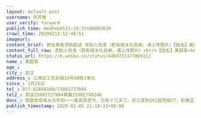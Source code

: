 ```yaml
---
layout: default_post
username: 芳芳崽
user_verify: forward
publish_time: WedFeb0521:10:33+08002020
crawl_time: 20200212-12:40:51
imageurl: 
content_brief: 肺炎患者求助超话 求助人信息（若有相关化验单，请上传图片）【姓名】黄超英【年龄】【所在城市】武汉【所在小区、社区】江岸区工农兵路16号40栋1单元【患病时间】1月25日【联系方式】027-82888109/15002727084【其他紧急联系人】郑运15002727084黄翼15902780246【病情描述】 我朋友母亲 ...全文
content_full_raw: 求助人信息（若有相关化验单，请上传图片）<br/>【姓名】黄超英<br/>【年龄】<br/>【所在城市】武汉<br/>【所在小区、社区】江岸区工农兵路16号40栋1单元<br/>【患病时间】1月25日<br/>【联系方式】027-82888109/15002727084<br/>【其他紧急联系人】郑运15002727084黄翼15902780246<br/>【病情描述】<br/>我朋友母亲从大年初一一直高烧至今，已有十几天了。初三曾到161医院拍CT，影像显示有毛玻璃状斑块，当时医生说是普通肺炎，建议回家观察吃药。可是服用大剂量的抗生素，一周后不但没有缓解，反而情况越来越糟糕了，继续高烧，还伴有严重的腹泻和呕吐，无法进食。<br/>家里物资不足，仅存的一点大米和面条，每日都得计划着吃，没有补充营养。不知道是不是用药不对症，妈妈的身体越来越差：去医院复诊的时候已经无法动弹了，无奈之下妈妈因为呼吸困难只能被迫返回家中，找社区求救，社区的司机以接送老人买菜为由，拒绝接送病人，甚至得知我们是疑似病患的家属不让我们进门。于是我们全家人拨打120求救，120工作人员说要我们找好收治医院后才能来接妈妈，我哭着求他们救救妈妈，他们才勉强答应让我排队等待，告知我目前我们排队两百多名，让我们在家等电话。<br/>可是三天过去了我们仍然也没有等到120的电话！此时家里也无氧气可供氧，妈妈已经快撑不住了，我们只能几经周折推车推到协和医院门诊去挂号，在协和排了一天一夜才开到一小时的氧气，夜里拍了ct结果出来了医生说已经肺部大面积感染，情况非常危急，但是即使是可以确诊目前已没有床位可以提供，只能去找社区统一安排！之前说一旦确诊医院无条件接收，现在又变成还是要等社区安排，多次上报给社区，但一直都没有办法安排住院。<br/>我哥哥郑诚也是高度疑似新冠肺炎患者，情况很糟，在家卧床不起，发烧伴有间歇性的咳嗽已经十三天了，我们全家也已经崩溃。每天打120也一直未能来收治，嫂子推着病重的哥哥已经去了两次医院，可是还是没办法确诊，不能确诊就不能收治，直到今天哥哥已经走了。<br/>我们家里还有一位年近八十的老父亲，现在父亲情绪已经接近崩溃。妈妈现在情况一天比一天差，已经全是水肿了，护士是已经打不进去针了。如果现在住院还有希望，能不能救也就最多两天了，护士说情况越来越差了。妈妈这几天心情很绝望，一直和我说算了不要治了，四处求助无门后她已经失去了活下去的信心。我恳请能看到这篇求助贴的大家能帮帮我，也希望政府和好心人能帮帮我妈妈，联系到医院床位，让我妈妈有活下去的希望！叩谢！！！到目前为止我和爸爸，弟弟均以出现被感染症状，咳嗽等。<br/>病患姓名：黄超英<br/>类型：已确诊，双肺大面积感染，呈毛玻璃状斑块，持续高烧、无力、呼吸困难、得靠输氧维持呼吸但无供氧条件稀缺有限，急盼医院收治住院治疗…<br/>住址：武汉市江岸区工农兵路16号40栋1单元<br/>联系电话：027-82888109/15002727084郑运15902780246黄翼
status_url: https://m.weibo.cn/status/4468715377009112
name_: 黄超英
age_: 
city_: 武汉
address_: 江岸区工农兵路16号40栋1单元
since_: 1月25日
tel_: 027-82888109/15002727084
tel2_: 郑运15002727084黄翼15902780246
desc_: 我朋友母亲从大年初一一直高烧至今，已有十几天了。初三曾到161医院拍CT，影像显示有毛玻璃状斑块，当时医生说是普通肺炎，建议回家观察吃药。可是服用大剂量的抗生素，一周后不但没有缓解，反而情况越来越糟糕了，继续高烧，还伴有严重的腹泻和呕吐，无法进食。家里物资不足，仅存的一点大米和面条，每日都得计划着吃，没有补充营养。不知道是不是用药不对症，妈妈的身体越来越差去医院复诊的时候已经无法动弹了，无奈之下妈妈因为呼吸困难只能被迫返回家中，找社区求救，社区的司机以接送老人买菜为由，拒绝接送病人，甚至得知我们是疑似病患的家属不让我们进门。于是我们全家人拨打120求救，120工作人员说要我们找好收治医院后才能来接妈妈，我哭着求他们救救妈妈，他们才勉强答应让我排队等待，告知我目前我们排队两百多名，让我们在家等电话。可是三天过去了我们仍然也没有等到120的电话！此时家里也无氧气可供氧，妈妈已经快撑不住了，我们只能几经周折推车推到协和医院门诊去挂号，在协和排了一天一夜才开到一小时的氧气，夜里拍了ct结果出来了医生说已经肺部大面积感染，情况非常危急，但是即使是可以确诊目前已没有床位可以提供，只能去找社区统一安排！之前说一旦确诊医院无条件接收，现在又变成还是要等社区安排，多次上报给社区，但一直都没有办法安排住院。我哥哥郑诚也是高度疑似新冠肺炎患者，情况很糟，在家卧床不起，发烧伴有间歇性的咳嗽已经十三天了，我们全家也已经崩溃。每天打120也一直未能来收治，嫂子推着病重的哥哥已经去了两次医院，可是还是没办法确诊，不能确诊就不能收治，直到今天哥哥已经走了。我们家里还有一位年近八十的老父亲，现在父亲情绪已经接近崩溃。妈妈现在情况一天比一天差，已经全是水肿了，护士是已经打不进去针了。如果现在住院还有希望，能不能救也就最多两天了，护士说情况越来越差了。妈妈这几天心情很绝望，一直和我说算了不要治了，四处求助无门后她已经失去了活下去的信心。我恳请能看到这篇求助贴的大家能帮帮我，也希望政府和好心人能帮帮我妈妈，联系到医院床位，让我妈妈有活下去的希望！叩谢！！！到目前为止我和爸爸，弟弟均以出现被感染症状，咳嗽等。病患姓名黄超英类型已确诊，双肺大面积感染，呈毛玻璃状斑块，持续高烧、无力、呼吸困难、得靠输氧维持呼吸但无供氧条件稀缺有限，急盼医院收治住院治疗…住址武汉市江岸区工农兵路16号40栋1单元联系电话027-82888109/15002727084郑运15902780246黄翼
publish_timestamp: 2020-02-05 21:10:33+08:00
---
```

